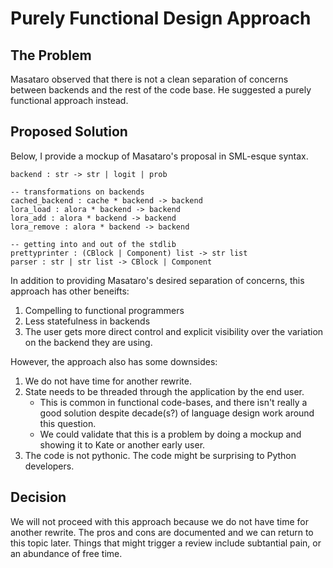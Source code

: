 # Purely Functional Design Approach

## The Problem

Masataro observed that there is not a clean separation of concerns between backends and the rest of the code base. He suggested a purely functional approach instead.

## Proposed Solution

Below, I provide a mockup of Masataro's proposal in SML-esque syntax.

```
backend : str -> str | logit | prob

-- transformations on backends
cached_backend : cache * backend -> backend
lora_load : alora * backend -> backend
lora_add : alora * backend -> backend
lora_remove : alora * backend -> backend

-- getting into and out of the stdlib
prettyprinter : (CBlock | Component) list -> str list
parser : str | str list -> CBlock | Component
```

In addition to providing Masataro's desired separation of concerns, this approach has other beneifts:
1. Compelling to functional programmers
2. Less statefulness in backends
3. The user gets more direct control and explicit visibility over the variation on the backend they are using.

However, the approach also has some downsides:
1. We do not have time for another rewrite.
2. State needs to be threaded through the application by the end user. 
    - This is common in functional code-bases, and there isn't really a good solution despite decade(s?) of language design work around this question.
    - We could validate that this is a problem by doing a mockup and showing it to Kate or another early user.
3. The code is not pythonic. The code might be surprising to Python developers.


## Decision

We will not proceed with this approach because we do not have time for another rewrite. The pros and cons are documented and we can return to this topic later. Things that might trigger a review include subtantial pain, or an abundance of free time.